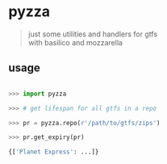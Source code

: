 # pyzza

> just some utilities and handlers for gtfs<br>
> with basilico and mozzarella

## usage

```python

>>> import pyzza

>>> # get lifespan for all gtfs in a repo 

>>> pr = pyzza.repo(r'/path/to/gtfs/zips')

>>> pr.get_expiry(pr)

{['Planet Express': ...]}

